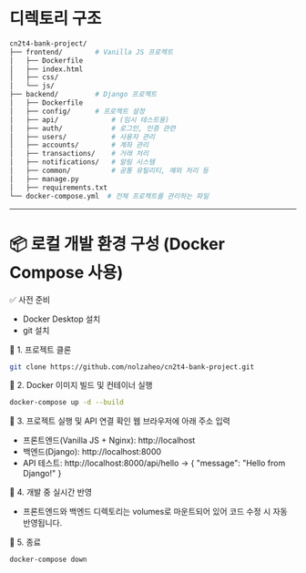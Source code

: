 # 디렉토리 구조
```bash
cn2t4-bank-project/
├── frontend/        # Vanilla JS 프로젝트
│   ├── Dockerfile
│   ├── index.html
│   ├── css/
│   └── js/
├── backend/         # Django 프로젝트
│   ├── Dockerfile
│   ├── config/      # 프로젝트 설정
│   ├── api/             # (임시 테스트용)
│   ├── auth/            # 로그인, 인증 관련
│   ├── users/           # 사용자 관리
│   ├── accounts/        # 계좌 관리
│   ├── transactions/    # 거래 처리
│   ├── notifications/   # 알림 시스템
│   ├── common/          # 공통 유틸리티, 예외 처리 등
│   ├── manage.py
│   ├── requirements.txt
└── docker-compose.yml  # 전체 프로젝트를 관리하는 파일
```
---
# 📦 로컬 개발 환경 구성 (Docker Compose 사용)

✅ 사전 준비
- Docker Desktop 설치
- git 설치

📂 1. 프로젝트 클론
```bash
git clone https://github.com/nolzaheo/cn2t4-bank-project.git
```

🚀 2. Docker 이미지 빌드 및 컨테이너 실행
```bash
docker-compose up -d --build
```

🧪 3. 프로젝트 실행 및 API 연결 확인
웹 브라우저에 아래 주소 입력
- 프론트엔드(Vanilla JS + Nginx): http://localhost
- 백엔드(Django): http://localhost:8000
- API 테스트: http://localhost:8000/api/hello -> { "message": "Hello from Django!" }

🔁 4. 개발 중 실시간 반영  
- 프론트엔드와 백엔드 디렉토리는 volumes로 마운트되어 있어 코드 수정 시 자동 반영됩니다.

🛑 5. 종료
```bash
docker-compose down
```
